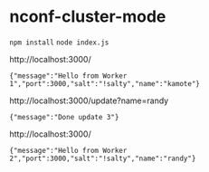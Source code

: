 # nconf-cluster-mode


```npm install```
```node index.js```


http://localhost:3000/
```
{"message":"Hello from Worker 1","port":3000,"salt":"!salty","name":"kamote"}
```

http://localhost:3000/update?name=randy
```
{"message":"Done update 3"}
```

http://localhost:3000/

```{"message":"Hello from Worker 2","port":3000,"salt":"!salty","name":"randy"}```
